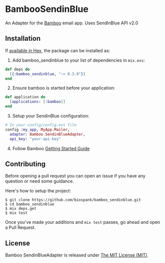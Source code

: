 # BambooSendinBlue

An Adapter for the [Bamboo](https://github.com/thoughtbot/bamboo) email app.
Uses SendInBlue API v2.0

## Installation

If [available in Hex](https://hex.pm/docs/publish), the package can be installed as:

1. Add bamboo_sendinblue to your list of dependencies in `mix.exs`:

```elixir
def deps do
  [{:bamboo_sendinblue, "~> 0.3.0"}]
end
```

2. Ensure bamboo is started before your application:

```elixir
def application do
  [applications: [:bamboo]]
end
```

3. Setup your SendinBlue configuration:

```elixir
# In your config/config.exs file
config :my_app, MyApp.Mailer,
  adapter: Bamboo.SendinBlueAdapter,
  api_key: "your-api-key"
```

4. Follow Bamboo [Getting Started Guide](https://github.com/thoughtbot/bamboo#getting-started)

## Contributing

Before opening a pull request you can open an issue if you have any question or need some guidance.

Here's how to setup the project:

```
$ git clone https://github.com/biospank/bamboo_sendinblue.git
$ cd bamboo_sendinblue
$ mix deps.get
$ mix test
```

Once you've made your additions and `mix test` passes, go ahead and open a Pull Request.

## License

Bamboo SendinBlueAdapter is released under [The MIT License (MIT)](https://opensource.org/licenses/MIT).
